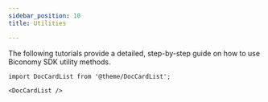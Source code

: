 ```yaml
---
sidebar_position: 10
title: Utilities

---
```


The following tutorials provide a detailed, step-by-step guide on how to use Biconomy SDK utility methods.

```mdx-code-block
import DocCardList from '@theme/DocCardList';

<DocCardList />
```